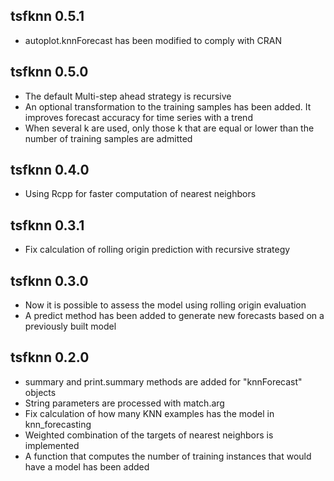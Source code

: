 ## tsfknn 0.5.1

* autoplot.knnForecast has been modified to comply with CRAN

## tsfknn 0.5.0

* The default Multi-step ahead strategy is recursive
* An optional transformation to the training samples has been added. It improves forecast accuracy for time series with a trend
* When several k are used, only those k that are equal or lower than
the number of training samples are admitted

## tsfknn 0.4.0

* Using Rcpp for faster computation of nearest neighbors

## tsfknn 0.3.1

* Fix calculation of rolling origin prediction with recursive strategy

## tsfknn 0.3.0

* Now it is possible to assess the model using rolling origin evaluation
* A predict method has been added to generate new forecasts based on a
  previously built model

## tsfknn 0.2.0

* summary and print.summary methods are added for "knnForecast" objects
* String parameters are processed with match.arg
* Fix calculation of how many KNN examples has the model in knn_forecasting
* Weighted combination of the targets of nearest neighbors is implemented
* A function that computes the number of training instances that would have 
  a model has been added
